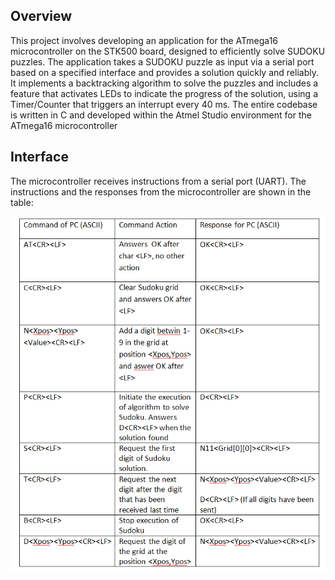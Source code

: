 ## Overview

This project involves developing an application for the ATmega16 microcontroller on the STK500 board, designed to efficiently solve SUDOKU puzzles.
The application takes a SUDOKU puzzle as input via a serial port based on a specified interface and provides a solution quickly and reliably.
It implements a backtracking algorithm to solve the puzzles and includes a feature that activates LEDs to indicate the progress of the solution, 
using a Timer/Counter that triggers an interrupt every 40 ms. The entire codebase is written in C and developed within the Atmel Studio environment for the ATmega16 microcontroller

## Interface

The microcontroller receives instructions from a serial port (UART). The instructions and the responses from the microcontroller are shown in the table:

![alt text](https://github.com/akourkoulos/ProjectSUDOKU/blob/main/projectSUDOKU/Figures/Protocol.png)


